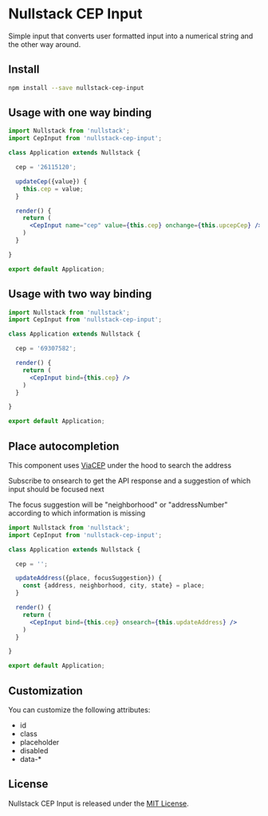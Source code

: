 
# Nullstack CEP Input

Simple input that converts user formatted input into a numerical string and the other way around.

## Install

```bash
npm install --save nullstack-cep-input
```

## Usage with one way binding

```jsx
import Nullstack from 'nullstack';
import CepInput from 'nullstack-cep-input';

class Application extends Nullstack {

  cep = '26115120';

  updateCep({value}) {
    this.cep = value;
  }

  render() {
    return (
      <CepInput name="cep" value={this.cep} onchange={this.upcepCep} />
    )
  }

}

export default Application;
```

## Usage with two way binding

```jsx
import Nullstack from 'nullstack';
import CepInput from 'nullstack-cep-input';

class Application extends Nullstack {

  cep = '69307582';

  render() {
    return (
      <CepInput bind={this.cep} />
    )
  }

}

export default Application;
```

## Place autocompletion

This component uses [ViaCEP](https://viacep.com.br) under the hood to search the address

Subscribe to onsearch to get the API response and a suggestion of which input should be focused next

The focus suggestion will be "neighborhood" or "addressNumber" according to which information is missing

```jsx
import Nullstack from 'nullstack';
import CepInput from 'nullstack-cep-input';

class Application extends Nullstack {

  cep = '';

  updateAddress({place, focusSuggestion}) {
    const {address, neighborhood, city, state} = place;
  }

  render() {
    return (
      <CepInput bind={this.cep} onsearch={this.updateAddress} />
    )
  }

}

export default Application;
```

## Customization

You can customize the following attributes:

- id
- class
- placeholder
- disabled
- data-*

## License

Nullstack CEP Input is released under the [MIT License](https://opensource.org/licenses/MIT).